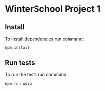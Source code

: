 # WinterSchool Project 1

## Install
To install dependencies run command:
```
npm install
```
## Run tests
To run the tests run command:
```
npm run wdio
```